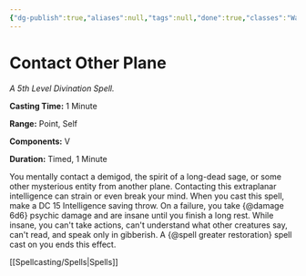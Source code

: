 ```yaml
---
{"dg-publish":true,"aliases":null,"tags":null,"done":true,"classes":"Warlock, Wizard,","spellLevel":5,"school":"Divination","source":"PHB","permalink":"/spells/contact-other-plane/","dgHomeLink":false,"dgPassFrontmatter":true}
---
```


# Contact Other Plane
*A 5th Level Divination Spell.*

**Casting Time:** 1 Minute

**Range:** Point, Self

**Components:** V 

**Duration:** Timed, 1 Minute

You mentally contact a demigod, the spirit of a long-dead sage, or some other mysterious entity from another plane. Contacting this extraplanar intelligence can strain or even break your mind. When you cast this spell, make a DC 15 Intelligence saving throw. On a failure, you take {@damage 6d6} psychic damage and are insane until you finish a long rest. While insane, you can't take actions, can't understand what other creatures say, can't read, and speak only in gibberish. A {@spell greater restoration} spell cast on you ends this effect.

[[Spellcasting/Spells|Spells]]
